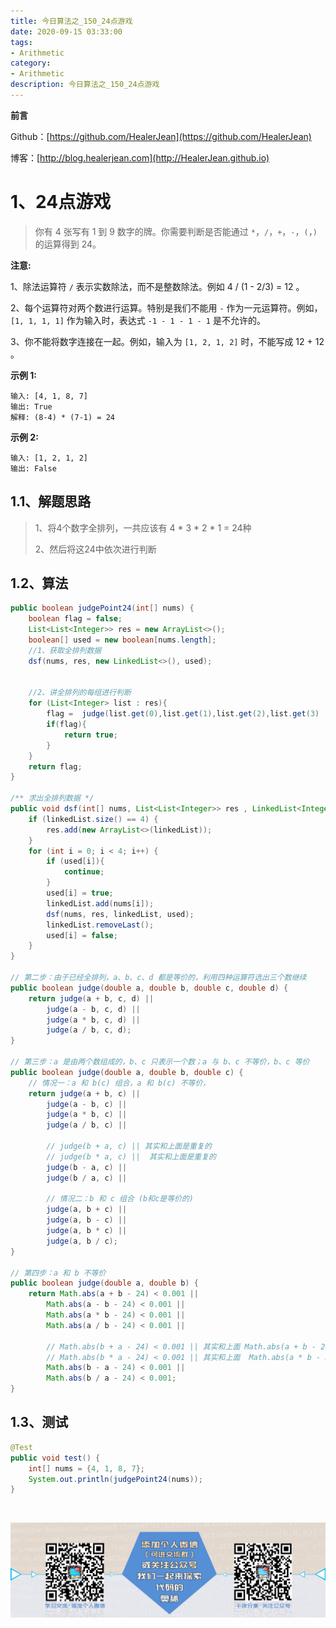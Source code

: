```yaml
---
title: 今日算法之_150_24点游戏
date: 2020-09-15 03:33:00
tags: 
- Arithmetic
category: 
- Arithmetic
description: 今日算法之_150_24点游戏
---
```


**前言**     

 Github：[https://github.com/HealerJean](https://github.com/HealerJean)         

 博客：[http://blog.healerjean.com](http://HealerJean.github.io)          



# 1、24点游戏
> 你有 4 张写有 1 到 9 数字的牌。你需要判断是否能通过 `*`，`/`，`+`，`-`，`(`，`)` 的运算得到 24。

**注意:**     

1、除法运算符 `/` 表示实数除法，而不是整数除法。例如 4 / (1 - 2/3) = 12 。          

2、每个运算符对两个数进行运算。特别是我们不能用 `-` 作为一元运算符。例如，`[1, 1, 1, 1]` 作为输入时，表达式 `-1 - 1 - 1 - 1` 是不允许的。     

3、你不能将数字连接在一起。例如，输入为 `[1, 2, 1, 2]` 时，不能写成 12 + 12 。    

**示例 1:**

```
输入: [4, 1, 8, 7]
输出: True
解释: (8-4) * (7-1) = 24
```

**示例 2:**

```
输入: [1, 2, 1, 2]
输出: False
```



## 1.1、解题思路 

>  1、将4个数字全排列，一共应该有 4 * 3 * 2 * 1 = 24种   
>
>  2、然后将这24中依次进行判断  

## 1.2、算法

```java
public boolean judgePoint24(int[] nums) {
    boolean flag = false;
    List<List<Integer>> res = new ArrayList<>();
    boolean[] used = new boolean[nums.length];
    //1、获取全排列数据
    dsf(nums, res, new LinkedList<>(), used);


    //2、讲全排列的每组进行判断
    for (List<Integer> list : res){
        flag =  judge(list.get(0),list.get(1),list.get(2),list.get(3) );
        if(flag){
            return true;
        }
    }
    return flag;
}

/** 求出全排列数据 */
public void dsf(int[] nums, List<List<Integer>> res , LinkedList<Integer> linkedList, boolean[] used) {
    if (linkedList.size() == 4) {
        res.add(new ArrayList<>(linkedList));
    }
    for (int i = 0; i < 4; i++) {
        if (used[i]){
            continue;
        }
        used[i] = true;
        linkedList.add(nums[i]);
        dsf(nums, res, linkedList, used);
        linkedList.removeLast();
        used[i] = false;
    }
}

// 第二步：由于已经全排列，a、b、c、d 都是等价的，利用四种运算符选出三个数继续
public boolean judge(double a, double b, double c, double d) {
    return judge(a + b, c, d) ||
        judge(a - b, c, d) ||
        judge(a * b, c, d) ||
        judge(a / b, c, d);
}

// 第三步：a 是由两个数组成的，b、c 只表示一个数；a 与 b、c 不等价，b、c 等价
public boolean judge(double a, double b, double c) {
    // 情况一：a 和 b(c) 组合，a 和 b(c) 不等价，
    return judge(a + b, c) ||
        judge(a - b, c) ||
        judge(a * b, c) ||
        judge(a / b, c) ||

        // judge(b + a, c) || 其实和上面是重复的
        // judge(b * a, c) ||  其实和上面是重复的
        judge(b - a, c) ||
        judge(b / a, c) ||

        // 情况二：b 和 c 组合 (b和c是等价的)
        judge(a, b + c) ||
        judge(a, b - c) ||
        judge(a, b * c) ||
        judge(a, b / c);
}

// 第四步：a 和 b 不等价
public boolean judge(double a, double b) {
    return Math.abs(a + b - 24) < 0.001 ||
        Math.abs(a - b - 24) < 0.001 ||
        Math.abs(a * b - 24) < 0.001 ||
        Math.abs(a / b - 24) < 0.001 ||

        // Math.abs(b + a - 24) < 0.001 || 其实和上面 Math.abs(a + b - 24) < 0.001 || 是重复的
        // Math.abs(b * a - 24) < 0.001 || 其实和上面  Math.abs(a * b - 24) < 0.001 ||是重复的
        Math.abs(b - a - 24) < 0.001 ||
        Math.abs(b / a - 24) < 0.001;
}
```




## 1.3、测试 

```java
@Test
public void test() {
    int[] nums = {4, 1, 8, 7};
    System.out.println(judgePoint24(nums));
}
```



​          

![ContactAuthor](https://raw.githubusercontent.com/HealerJean/HealerJean.github.io/master/assets/img/artical_bottom.jpg)



<link rel="stylesheet" href="https://unpkg.com/gitalk/dist/gitalk.css">

<script src="https://unpkg.com/gitalk@latest/dist/gitalk.min.js"></script> 
<div id="gitalk-container"></div>    
 <script type="text/javascript">
    var gitalk = new Gitalk({
		clientID: `1d164cd85549874d0e3a`,
		clientSecret: `527c3d223d1e6608953e835b547061037d140355`,
		repo: `HealerJean.github.io`,
		owner: 'HealerJean',
		admin: ['HealerJean'],
		id: 'FGmRZfkLjzW8ySbl',
    });
    gitalk.render('gitalk-container');
</script> 



